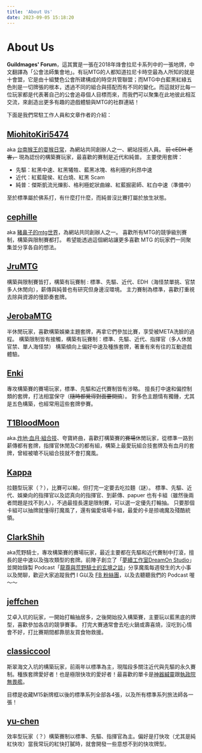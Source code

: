 ```yaml
---
title: 'About Us'
date: 2023-09-05 15:18:20
---
```


# About Us

**Guildmages' Forum**，這其實是一張在2018年烽會拉尼卡系列中的一張地牌，中文翻譯為「公會法師集會地」。有玩MTG的人都知道拉尼卡時空最為人所知的就是十會盟，它是由十組雙色公會所建構成的時空共管聯盟；而MTG中白藍黑紅綠五色則是一切牌張的根本，透過不同的組合與搭配而有不同的變化。而這就好比每一位玩家都是代表著自己的公會追尋個人目標而來，而我們可以聚集在此地彼此相互交流，來創造出更多有趣的遊戲體驗與MTG的社群連結！

下面是我們常駐工作人員和文章作者的介紹：

## [MiohitoKiri5474](/tags/MiohitoKiri5474/)

aka [台南猴王的耍猴日常](http://facebook.com/TainanMonkeyKin)，為網站共同創辦人之一、網站技術人員。
~~前 cEDH 老害，~~ 現為認份的構築賽玩家，最喜歡的賽制是近代和純普。
主要使用套牌：
* 先驅：紅黑中速、紅黑犧牲、藍黑冰塊、格利極約利昂中速
* 近代：紅藍龍侯、紅白燒、紅黑 Scam
* 純普：傑斯凱流光爍影、格利極蛇狀曲線、紅藍掘密師、紅白中速（準備中）

至於標準屬於佛系打，有什麼打什麼，而純普沒比賽打屬於放生狀態。

## [cephille](/tags/cephille/)

aka [豬鼻子的mtg世界](https://www.facebook.com/Pignosemtgworld)，為網站共同創辦人之一。
喜歡所有MTG的競爭級別賽制，構築與限制賽都打。
希望能透過這個網站讓更多喜歡 MTG 的玩家們一同聚集並分享各自的想法。

## [JruMTG](/tags/JruMTG/)

構築與限制賽皆打，構築有玩賽制 : 標準、先驅、近代、EDH（海怪禁單挑、官禁多人休閒向），薪傳與純普也有研究但身邊沒環境。
主力賽制為標準，喜歡打重視去除與資源的慢節奏套牌。

##  [JerobaMTG](/tags/JerobaMTG/)

半休閒玩家，喜歡構築娛樂主題套牌，再拿它們參加比賽，享受被META洗臉的過程。
構築限制皆有接觸，構築有玩賽制︰標準、先驅、近代、指揮官（多人休閒官禁、單人海怪禁）
構築傾向上偏好中速及種族套牌，著重有來有往的互動遊戲體驗。

## [Enki](/tags/Enki/)

專攻構築賽的賽場玩家，標準、先驅和近代賽制皆有涉略。
擅長打中速和偏控制類的套牌，打法相當保守（~~隨時都覺得對面要開搞~~）。
對多色主題情有獨鍾，尤其是五色構築，也經常用這些套牌參賽。

## [T1BloodMoon](/tags/T1BloodMoon/)

aka.[炸地·血月·組合技](https://www.facebook.com/T1BloodMoon)、夸寶終曲，喜歡打構築賽的~~賽場~~休閒玩家，從標準一路到薪傳都有套牌，指揮官休閒及C的都有組，構築上最愛玩組合技套牌及有血月的套牌，曾經被嗆不玩組合技就不會打魔風。

## [Kappa](/tags/Kappa/)

拉麵型玩家（？），比賽可以輸，但打完一定要去吃拉麵（謎）。
標準、先驅、近代、娛樂向的指揮官以及認真向的指揮官、到薪傳、papuer 也有卡組（雖然後兩者問題是找不到人），不過最擅長還是限制賽，可以選一定優先打輪抽。
只要那個卡組可以抽牌就懂得打魔風了，還有偏愛墳場卡組，最愛的卡是掠魂魔及殘酷統領。

## [ClarkShih](/tags/ClarkShih/)

aka荒野騎士，專攻構築賽的賽場玩家，最近主要都在先驅和近代賽制中打滾，擅長的是中速以及強攻類型的套牌。前陣子創立了「[夢續工作室DreamOn Studio](https://www.facebook.com/DreamOnStudio1560)」並開始錄製 Podcast「[龍尊與荒野騎士的玄境之談](https://podcasts.apple.com/us/podcast/%E9%BE%8D%E5%B0%8A%E8%88%87%E8%8D%92%E9%87%8E%E9%A8%8E%E5%A3%AB%E7%9A%84%E7%8E%84%E5%A2%83%E4%B9%8B%E8%AB%87/id1680452807)」分享魔風每週發生的大小事以及閒聊，歡迎大家追蹤我們 I G以及 [FB 粉絲團](https://www.facebook.com/DreamOnStudio1560)，以及去聽聽我們的 Podcast 喔～～

## [jeffchen](/tags/jeffchen/)
艾卓入坑的玩家，一開始打輪抽居多，之後開始投入構築賽，主要玩以藍黑底的牌型，喜歡參加各店的競爭賽事。
打完大賽通常會去吃火鍋或壽喜燒，沒吃到心情會不好，打比賽期間都靠朋友買食物救援。

## [classiccool](/tags/classiccool/)

斯翠海文入坑的構築玩家，前兩年以標準為主，現階段多關注近代與先驅的永久賽制。種族套牌愛好者！也是極限快攻的愛好者！最喜歡的單卡是[神器緘靈](https://cards.scryfall.io/large/front/8/3/8351efc5-a392-4ec8-877f-15d5b3dc0929.jpg?1562790075)跟[執政院無畏艦](https://cards.scryfall.io/large/front/7/c/7c0aaec8-49de-4ac6-b9d8-b3354a87dcf5.jpg?1562924226)。

目標是收藏M15新牌框以後的標準系列全部各4張，以及所有標準系列旅法師各一張！

## [yu-chen](/tags/yu-chen/)

效率型玩家（？）構築賽制以標準、先驅、指揮官為主。偏好是打快攻（尤其是純紅快攻）當我常玩的紅快打膩時，就會開發一些意想不到的快攻牌型。
